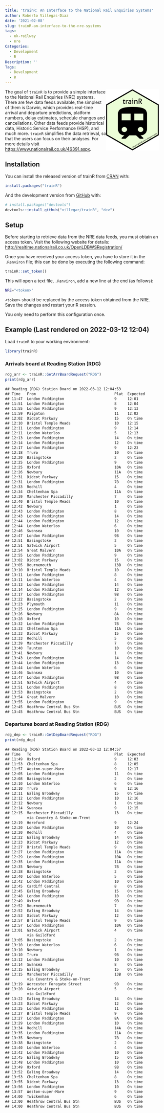 ```yaml
---
title: 'trainR: An Interface to the National Rail Enquiries Systems'
author: Roberto Villegas-Diaz
date: '2021-02-08'
slug: trainR-an-interface-to-the-nre-systems
tags:
  - uk-railway
  - nre
Categories:
  - Development
  - R
Description: ''
Tags:
  - Development
  - R
---
```


<img src="https://raw.githubusercontent.com/villegar/trainR/main/inst/images/logo.png" alt="logo" align="right" height=200px/>

The goal of `trainR` is to provide a simple interface to the 
National Rail Enquiries (NRE) systems. There are few data feeds 
available, the simplest of them is Darwin, which provides real-time 
arrival and departure predictions, platform numbers, delay estimates, 
schedule changes and cancellations. Other data feeds provide historical 
data, Historic Service Performance (HSP), and much more. `trainR` 
simplifies the data retrieval, so that the users can focus on their 
analyses. For more details visit 
https://www.nationalrail.co.uk/46391.aspx.

## Installation

You can install the released version of trainR from [CRAN](https://CRAN.R-project.org) with:

``` r
install.packages("trainR")
```

And the development version from [GitHub](https://github.com/) with:

``` r
# install.packages("devtools")
devtools::install_github("villegar/trainR", "dev")
```

## Setup
Before starting to retrieve data from the NRE data feeds, you must obtain an access token. 
Visit the following website for details: http://realtime.nationalrail.co.uk/OpenLDBWSRegistration/

Once you have received your access token, you have to store it in the `.Renviron` file; this can be 
done by executing the following command:


```r
trainR::set_token()
```

This will open a text file, `.Renviron`, add a new line at the end (as follows):

```bash
NRE="<token>"
```

`<token>` should be replaced by the access token obtained from the NRE. Save the changes and restart 
your R session.

You only need to perform this configuration once.

## Example (Last rendered on 2022-03-12 12:04)

Load `trainR` to your working environment:

```r
library(trainR)
```

### Arrivals board at Reading Station (RDG)


```r
rdg_arr <- trainR::GetArrBoardRequest("RDG")
print(rdg_arr)
```

```
## Reading (RDG) Station Board on 2022-03-12 12:04:53
## Time   From                                    Plat  Expected
## 11:47  London Paddington                       9     12:01
## 11:51  London Paddington                       8     12:04
## 11:55  London Paddington                       9     12:13
## 11:59  Paignton                                11    12:02
## 12:02  Didcot Parkway                          15    On time
## 12:10  Bristol Temple Meads                    10    12:15
## 12:11  London Paddington                       9     12:14
## 12:11  London Waterloo                         5     12:13
## 12:13  London Paddington                       14    On time
## 12:14  London Paddington                       12    On time
## 12:17  London Paddington                       9     12:23
## 12:18  Truro                                   10    On time
## 12:20  Basingstoke                             2     On time
## 12:25  London Paddington                       9     On time
## 12:25  Oxford                                  10A   On time
## 12:26  Newbury                                 11A   On time
## 12:31  Didcot Parkway                          15    On time
## 12:31  London Paddington                       7B    On time
## 12:33  Redhill                                 4     On time
## 12:34  Cheltenham Spa                          11A   On time
## 12:39  Manchester Piccadilly                   7     On time
## 12:40  Bristol Temple Meads                    10    On time
## 12:42  Newbury                                 1     On time
## 12:43  London Paddington                       8     On time
## 12:43  London Paddington                       14    On time
## 12:44  London Paddington                       12    On time
## 12:44  London Waterloo                         6     On time
## 12:46  Swansea                                 10    On time
## 12:47  London Paddington                       9B    On time
## 12:51  Basingstoke                             2     On time
## 12:51  Gatwick Airport                         5     On time
## 12:54  Great Malvern                           10A   On time
## 12:55  London Paddington                       9     On time
## 13:02  Didcot Parkway                          15    On time
## 13:05  Bournemouth                             13B   On time
## 13:10  Bristol Temple Meads                    10    On time
## 13:11  London Paddington                       8     On time
## 13:11  London Waterloo                         4     On time
## 13:13  London Paddington                       14    On time
## 13:14  London Paddington                       12    On time
## 13:17  London Paddington                       9B    On time
## 13:22  Basingstoke                             2     On time
## 13:23  Plymouth                                11    On time
## 13:25  London Paddington                       9     On time
## 13:26  Newbury                                 8A    On time
## 13:28  Oxford                                  10    On time
## 13:32  London Paddington                       7B    On time
## 13:33  Cheltenham Spa                          11A   On time
## 13:33  Didcot Parkway                          15    On time
## 13:33  Redhill                                 5     On time
## 13:39  Manchester Piccadilly                   7     On time
## 13:40  Taunton                                 10    On time
## 13:41  Newbury                                 1     On time
## 13:43  London Paddington                       14    On time
## 13:44  London Paddington                       13    On time
## 13:44  London Waterloo                         6     On time
## 13:46  Swansea                                 10    On time
## 13:47  London Paddington                       9B    On time
## 13:51  Gatwick Airport                         4     On time
## 13:51  London Paddington                       8     On time
## 13:53  Basingstoke                             2     On time
## 13:54  Great Malvern                           10    On time
## 13:55  London Paddington                       9     On time
## 12:45  Heathrow Central Bus Stn                BUS   On time
## 13:45  Heathrow Central Bus Stn                BUS   On time
```

### Departures board at Reading Station (RDG)


```r
rdg_dep <- trainR::GetDepBoardRequest("RDG")
print(rdg_dep)
```

```
## Reading (RDG) Station Board on 2022-03-12 12:04:57
## Time   To                                      Plat  Expected
## 11:49  Oxford                                  9     12:03
## 11:53  Cheltenham Spa                          8     12:05
## 11:57  Weston-super-Mare                       9     12:17
## 12:05  London Paddington                       11    On time
## 12:08  Basingstoke                             2     On time
## 12:10  London Waterloo                         6     On time
## 12:10  Truro                                   8     12:16
## 12:11  Ealing Broadway                         15    On time
## 12:12  London Paddington                       10    12:16
## 12:12  Newbury                                 1     On time
## 12:14  Swansea                                 9     12:15
## 12:15  Manchester Piccadilly                   13    On time
##        via Coventry & Stoke-on-Trent           
## 12:19  Hereford                                9     12:24
## 12:20  London Paddington                       10    On time
## 12:20  Redhill                                 4     On time
## 12:22  Ealing Broadway                         14    On time
## 12:23  Didcot Parkway                          12    On time
## 12:27  Bristol Temple Meads                    9     On time
## 12:27  London Paddington                       11A   On time
## 12:29  London Paddington                       10A   On time
## 12:35  London Paddington                       11A   On time
## 12:35  Newbury                                 7B    On time
## 12:38  Basingstoke                             2     On time
## 12:40  London Waterloo                         5     On time
## 12:42  London Paddington                       10    On time
## 12:45  Cardiff Central                         8     On time
## 12:45  Ealing Broadway                         15    On time
## 12:48  London Paddington                       10    On time
## 12:49  Oxford                                  9B    On time
## 12:52  Bournemouth                             7     On time
## 12:52  Ealing Broadway                         14    On time
## 12:53  Didcot Parkway                          12    On time
## 12:57  Bristol Temple Meads                    9     On time
## 12:57  London Paddington                       10A   On time
## 13:01  Gatwick Airport                         4     On time
##        via Guildford                           
## 13:05  Basingstoke                             2     On time
## 13:10  London Waterloo                         6     On time
## 13:10  Newbury                                 1     On time
## 13:10  Truro                                   9B    On time
## 13:12  London Paddington                       10    On time
## 13:14  Swansea                                 8     On time
## 13:15  Ealing Broadway                         15    On time
## 13:15  Manchester Piccadilly                   13B   On time
##        via Coventry & Stoke-on-Trent           
## 13:19  Worcester Foregate Street               9B    On time
## 13:20  Gatwick Airport                         5     On time
##        via Guildford                           
## 13:22  Ealing Broadway                         14    On time
## 13:23  Didcot Parkway                          12    On time
## 13:25  London Paddington                       11    On time
## 13:27  Bristol Temple Meads                    9     On time
## 13:27  London Paddington                       8A    On time
## 13:29  London Paddington                       10    On time
## 13:34  Redhill                                 14A   On time
## 13:35  London Paddington                       11A   On time
## 13:35  Newbury                                 7B    On time
## 13:38  Basingstoke                             2     On time
## 13:40  London Waterloo                         4     On time
## 13:42  London Paddington                       10    On time
## 13:45  Ealing Broadway                         15    On time
## 13:48  London Paddington                       10    On time
## 13:49  Oxford                                  9B    On time
## 13:52  Ealing Broadway                         14    On time
## 13:53  Cheltenham Spa                          8     On time
## 13:55  Didcot Parkway                          13    On time
## 13:56  London Paddington                       10    On time
## 13:57  Weston-super-Mare                       9     On time
## 14:00  Twickenham                              6     On time
## 13:00  Heathrow Central Bus Stn                BUS   On time
## 14:00  Heathrow Central Bus Stn                BUS   On time
```
